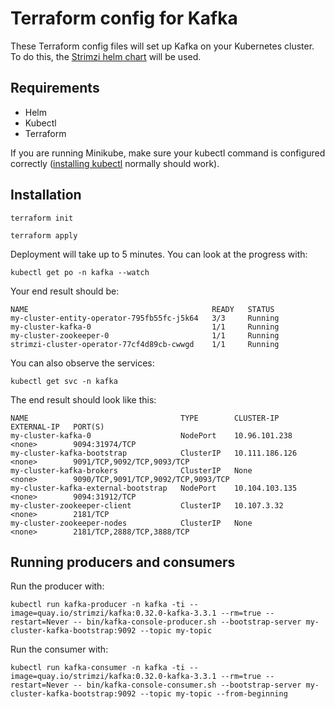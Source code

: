 # Terraform config for Kafka

These Terraform config files will set up Kafka on your Kubernetes cluster. To do this, the [Strimzi helm chart](https://github.com/strimzi/strimzi-kafka-operator/tree/main/helm-charts) will be used.

## Requirements

- Helm
- Kubectl
- Terraform

If you are running Minikube, make sure your kubectl command is configured correctly ([installing kubectl](https://kubernetes.io/docs/tasks/tools/install-kubectl-linux/#install-kubectl-binary-with-curl-on-linux) normally should work).

## Installation

```
terraform init
```
```
terraform apply
```

Deployment will take up to 5 minutes. You can look at the progress with:

```
kubectl get po -n kafka --watch
```

Your end result should be:

```
NAME                                         READY   STATUS 
my-cluster-entity-operator-795fb55fc-j5k64   3/3     Running
my-cluster-kafka-0                           1/1     Running
my-cluster-zookeeper-0                       1/1     Running
strimzi-cluster-operator-77cf4d89cb-cwwgd    1/1     Running
```

You can also observe the services:

```
kubectl get svc -n kafka
```

The end result should look like this:

```
NAME                                  TYPE        CLUSTER-IP       EXTERNAL-IP   PORT(S)                            
my-cluster-kafka-0                    NodePort    10.96.101.238    <none>        9094:31974/TCP                     
my-cluster-kafka-bootstrap            ClusterIP   10.111.186.126   <none>        9091/TCP,9092/TCP,9093/TCP         
my-cluster-kafka-brokers              ClusterIP   None             <none>        9090/TCP,9091/TCP,9092/TCP,9093/TCP
my-cluster-kafka-external-bootstrap   NodePort    10.104.103.135   <none>        9094:31912/TCP                     
my-cluster-zookeeper-client           ClusterIP   10.107.3.32      <none>        2181/TCP                           
my-cluster-zookeeper-nodes            ClusterIP   None             <none>        2181/TCP,2888/TCP,3888/TCP         
```

## Running producers and consumers

Run the producer with:

```
kubectl run kafka-producer -n kafka -ti --image=quay.io/strimzi/kafka:0.32.0-kafka-3.3.1 --rm=true --restart=Never -- bin/kafka-console-producer.sh --bootstrap-server my-cluster-kafka-bootstrap:9092 --topic my-topic
```

Run the consumer with:

```
kubectl run kafka-consumer -n kafka -ti --image=quay.io/strimzi/kafka:0.32.0-kafka-3.3.1 --rm=true --restart=Never -- bin/kafka-console-consumer.sh --bootstrap-server my-cluster-kafka-bootstrap:9092 --topic my-topic --from-beginning
```